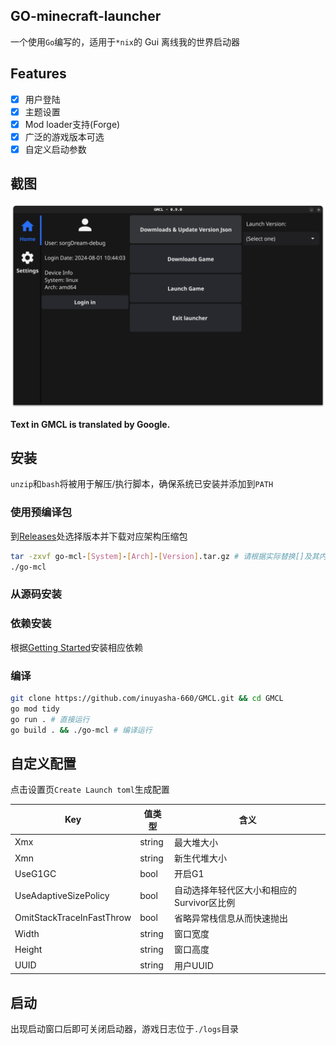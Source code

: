 ## GO-minecraft-launcher
一个使用``Go``编写的，适用于``*nix``的 Gui 离线我的世界启动器

## Features
- [x] 用户登陆
- [x] 主题设置
- [x] Mod loader支持(Forge)
- [x] 广泛的游戏版本可选
- [x] 自定义启动参数

## 截图
![Home](./Resources/GMCL-Home-v0.9.0.png)

**Text in GMCL is translated by Google.**

## 安装
``unzip``和``bash``将被用于解压/执行脚本，确保系统已安装并添加到``PATH``

### 使用预编译包
到[Releases](https://github.com/inuyasha-660/GMCL/releases)处选择版本并下载对应架构压缩包

``````bash
tar -zxvf go-mcl-[System]-[Arch]-[Version].tar.gz # 请根据实际替换[]及其内容
./go-mcl
``````

### 从源码安装

### 依赖安装
根据[Getting Started](https://docs.fyne.io/started/)安装相应依赖

### 编译
``````bash
git clone https://github.com/inuyasha-660/GMCL.git && cd GMCL
go mod tidy
go run . # 直接运行
go build . && ./go-mcl # 编译运行
``````

## 自定义配置
点击设置页``Create Launch toml``生成配置

| Key      |  值类型   | 含义 |
|----------|----------|-----|
| Xmx      | string | 最大堆大小 |
| Xmn      | string | 新生代堆大小 |
| UseG1GC  |  bool  | 开启G1 |
| UseAdaptiveSizePolicy | bool | 自动选择年轻代区大小和相应的Survivor区比例 |
| OmitStackTraceInFastThrow | bool |  省略异常栈信息从而快速抛出 |
| Width | string | 窗口宽度 |
| Height | string | 窗口高度 |
| UUID | string | 用户UUID |


## 启动
出现启动窗口后即可关闭启动器，游戏日志位于``./logs``目录
